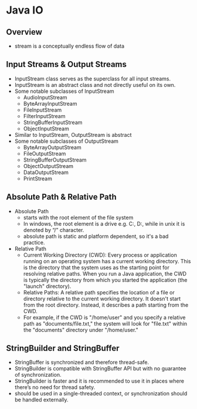 # Java IO
## Overview
- stream is a conceptually endless flow of data

## Input Streams & Output Streams
- InputStream class serves as the superclass for all input streams.
- InputStream is an abstract class and not directly useful on its own.
- Some notable subclasses of InputStream
    - AudioInputStream
    - ByteArrayInputStream
    - FileInputStream
    - FilterInputStream
    - StringBufferInputStream
    - ObjectInputStream
- Similar to InputStream, OutputStream is abstract
- Some notable subclasses of OutputStream
    - ByteArrayOutputStream
    - FileOutputStream
    - StringBufferOutputStream
    - ObjectOutputStream
    - DataOutputStream
    - PrintStream
## Absolute Path & Relative Path
- Absolute Path
    - starts with the root element of the file system
    - In windows, the root element is a drive e.g. C:\, D:\, while in unix it is denoted by “/” character.
    - absolute path is static and platform dependent, so it's a bad practice.
- Relative Path
    - Current Working Directory (CWD): Every process or application running on an operating system has a current working directory. This is the directory that the system uses as the starting point for resolving relative paths. When you run a Java application, the CWD is typically the directory from which you started the application (the "launch" directory).
    - Relative Paths: A relative path specifies the location of a file or directory relative to the current working directory. It doesn't start from the root directory. Instead, it describes a path starting from the CWD.
    - For example, if the CWD is "/home/user" and you specify a relative path as "documents/file.txt," the system will look for "file.txt" within the "documents" directory under "/home/user."
## StringBuilder and StringBuffer
- StringBuffer is synchronized and therefore thread-safe.
- StringBuilder is compatible with StringBuffer API but with no guarantee of synchronization.
- StringBuilder is faster and it is recommended to use it in places where there’s no need for thread safety.
- should be used in a single-threaded context, or synchronization should be handled externally.
